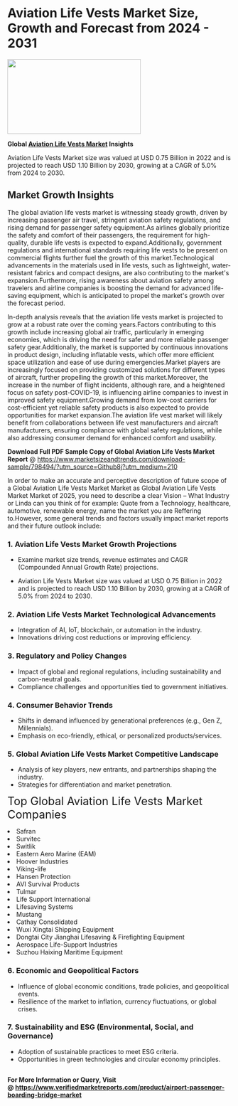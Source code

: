 <H1>Aviation Life Vests Market Size, Growth and Forecast from 2024 - 2031</H1><img class="aligncenter size-medium wp-image-584254" src="https://thirdeyenews.in/wp-content/uploads/2024/09/Global-Market-Research-300x168.jpeg" alt="" width="300" height="168" /><p><strong>Global&nbsp;<a href="https://www.marketsizeandtrends.com/download-sample/798494/?utm_source=Github8j?utm_medium=210">Aviation Life Vests Market</a> Insights</strong></p><p>Aviation Life Vests Market size was valued at USD 0.75 Billion in 2022 and is projected to reach USD 1.10 Billion by 2030, growing at a CAGR of 5.0% from 2024 to 2030.</p><p><h2>Market Growth Insights</h2> <p>The global aviation life vests market is witnessing steady growth, driven by increasing passenger air travel, stringent aviation safety regulations, and rising demand for passenger safety equipment.As airlines globally prioritize the safety and comfort of their passengers, the requirement for high-quality, durable life vests is expected to expand.Additionally, government regulations and international standards requiring life vests to be present on commercial flights further fuel the growth of this market.Technological advancements in the materials used in life vests, such as lightweight, water-resistant fabrics and compact designs, are also contributing to the market's expansion.Furthermore, rising awareness about aviation safety among travelers and airline companies is boosting the demand for advanced life-saving equipment, which is anticipated to propel the market's growth over the forecast period.</p> <p>In-depth analysis reveals that the aviation life vests market is projected to grow at a robust rate over the coming years.Factors contributing to this growth include increasing global air traffic, particularly in emerging economies, which is driving the need for safer and more reliable passenger safety gear.Additionally, the market is supported by continuous innovations in product design, including inflatable vests, which offer more efficient space utilization and ease of use during emergencies.Market players are increasingly focused on providing customized solutions for different types of aircraft, further propelling the growth of this market.Moreover, the increase in the number of flight incidents, although rare, and a heightened focus on safety post-COVID-19, is influencing airline companies to invest in improved safety equipment.Growing demand from low-cost carriers for cost-efficient yet reliable safety products is also expected to provide opportunities for market expansion.The aviation life vest market will likely benefit from collaborations between life vest manufacturers and aircraft manufacturers, ensuring compliance with global safety regulations, while also addressing consumer demand for enhanced comfort and usability.</p> <p><span class=""><strong>Download Full PDF Sample Copy of Global Aviation Life Vests Market Report</strong> @ <a href="https://www.marketsizeandtrends.com/download-sample/798494/?utm_source=Github8j?utm_medium=210" target="_blank">https://www.marketsizeandtrends.com/download-sample/798494/?utm_source=Github8j?utm_medium=210</a></span></p><p>In order to make an accurate and perceptive description of future scope of a Global&nbsp;Aviation Life Vests Market Market as Global&nbsp;Aviation Life Vests Market Market of 2025, you need to describe a clear Vision &ndash; What Industry or Linda can you think of for example: Quote from a Technology, healthcare, automotive, renewable energy, name the market you are Reffering to.However, some general trends and factors usually impact market reports and their future outlook include:</p><h3>1.&nbsp;<strong>Aviation Life Vests Market Growth Projections</strong></h3><ul><li>Examine market size trends, revenue estimates and CAGR (Compounded Annual Growth Rate) projections.</li><li><p>Aviation Life Vests Market size was valued at USD 0.75 Billion in 2022 and is projected to reach USD 1.10 Billion by 2030, growing at a CAGR of 5.0% from 2024 to 2030.</p></li></ul><h3>2.&nbsp;<strong>Aviation Life Vests Market Technological Advancements</strong></h3><ul><li>Integration of AI, IoT, blockchain, or automation in the industry.</li><li>Innovations driving cost reductions or improving efficiency.</li></ul><h3>3.&nbsp;<strong>Regulatory and Policy Changes</strong></h3><ul><li>Impact of global and regional regulations, including sustainability and carbon-neutral goals.</li><li>Compliance challenges and opportunities tied to government initiatives.</li></ul><h3>4.&nbsp;<strong>Consumer Behavior Trends</strong></h3><ul><li>Shifts in demand influenced by generational preferences (e.g., Gen Z, Millennials).</li><li>Emphasis on eco-friendly, ethical, or personalized products/services.</li></ul><h3>5.&nbsp;<strong>Global Aviation Life Vests Market Competitive Landscape</strong></h3><ul><li>Analysis of key players, new entrants, and partnerships shaping the industry.</li><li>Strategies for differentiation and market penetration.</li></ul><p data-pm-slice="1 1 []"><span style="color: inherit; font-family: inherit; font-size: 25px;">Top Global Aviation Life Vests Market Companies</span></p><div class="" data-test-id=""><p><li>Safran</li><li> Survitec</li><li> Switlik</li><li> Eastern Aero Marine (EAM)</li><li> Hoover Industries</li><li> Viking-life</li><li> Hansen Protection</li><li> AVI Survival Products</li><li> Tulmar</li><li> Life Support International</li><li> Lifesaving Systems</li><li> Mustang</li><li> Cathay Consolidated</li><li> Wuxi Xingtai Shipping Equipment</li><li> Dongtai City Jianghai Lifesaving & Firefighting Equipment</li><li> Aerospace Life-Support Industries</li><li> Suzhou Haixing Maritime Equipment</li></p></div><h3>6.&nbsp;<strong>Economic and Geopolitical Factors</strong></h3><ul><li>Influence of global economic conditions, trade policies, and geopolitical events.</li><li>Resilience of the market to inflation, currency fluctuations, or global crises.</li></ul><h3>7.&nbsp;<strong>Sustainability and ESG (Environmental, Social, and Governance)</strong></h3><ul><li>Adoption of sustainable practices to meet ESG criteria.</li><li>Opportunities in green technologies and circular economy principles.</li></ul><h2><strong style="font-size: 14px;">For More Information or Query, Visit @&nbsp;</strong><a style="background-color: #ffffff; font-size: 14px;" href="https://www.marketsizeandtrends.com/report/aviation-life-vests-market/" target="_blank">https://www.verifiedmarketreports.com/product/airport-passenger-boarding-bridge-market</a></h2>